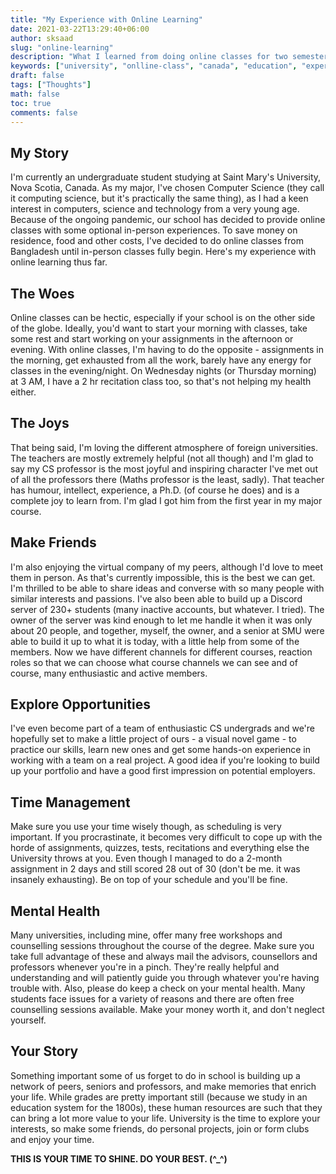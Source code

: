 ```yaml
---
title: "My Experience with Online Learning"
date: 2021-03-22T13:29:40+06:00
author: sksaad
slug: "online-learning"
description: "What I learned from doing online classes for two semesters at a foreign University"
keywords: ["university", "onlline-class", "canada", "education", "experience", "tourism"]
draft: false
tags: ["Thoughts"]
math: false
toc: true
comments: false
---
```


## My Story

I'm currently an undergraduate student studying at Saint Mary's University, Nova Scotia, Canada. As my major, I've chosen Computer Science (they call it computing science, but it's practically the same thing), as I had a keen interest in computers, science and technology from a very young age. Because of the ongoing pandemic, our school has decided to provide online classes with some optional in-person experiences. To save money on residence, food and other costs, I've decided to do online classes from Bangladesh until in-person classes fully begin. Here's my experience with online learning thus far.

## The Woes

Online classes can be hectic, especially if your school is on the other side of the globe. Ideally, you'd want to start your morning with classes, take some rest and start working on your assignments in the afternoon or evening. With online classes, I'm having to do the opposite - assignments in the morning, get exhausted from all the work, barely have any energy for classes in the evening/night. On Wednesday nights (or Thursday morning) at 3 AM, I have a 2 hr recitation class too, so that's not helping my health either.

## The Joys

That being said, I'm loving the different atmosphere of foreign universities. The teachers are mostly extremely helpful (not all though) and I'm glad to say my CS professor is the most joyful and inspiring character I've met out of all the professors there (Maths professor is the least, sadly). That teacher has humour, intellect, experience, a Ph.D. (of course he does) and is a complete joy to learn from. I'm glad I got him from the first year in my major course.

## Make Friends

I'm also enjoying the virtual company of my peers, although I'd love to meet them in person. As that's currently impossible, this is the best we can get. I'm thrilled to be able to share ideas and converse with so many people with similar interests and passions. I've also been able to build up a Discord server of 230+ students (many inactive accounts, but whatever. I tried). The owner of the server was kind enough to let me handle it when it was only about 20 people, and together, myself, the owner, and a senior at SMU were able to build it up to what it is today, with a little help from some of the members. Now we have different channels for different courses, reaction roles so that we can choose what course channels we can see and of course, many enthusiastic and active members.

## Explore Opportunities

I've even become part of a team of enthusiastic CS undergrads and we're hopefully set to make a little project of ours - a visual novel game - to practice our skills, learn new ones and get some hands-on experience in working with a team on a real project. A good idea if you're looking to build up your portfolio and have a good first impression on potential employers.

## Time Management

Make sure you use your time wisely though, as scheduling is very important. If you procrastinate, it becomes very difficult to cope up with the horde of assignments, quizzes, tests, recitations and everything else the University throws at you. Even though I managed to do a 2-month assignment in 2 days and still scored 28 out of 30 (don't be me. it was insanely exhausting). Be on top of your schedule and you'll be fine.

## Mental Health

Many universities, including mine, offer many free workshops and counselling sessions throughout the course of the degree. Make sure you take full advantage of these and always mail the advisors, counsellors and professors whenever you're in a pinch. They're really helpful and understanding and will patiently guide you through whatever you're having trouble with. Also, please do keep a check on your mental health. Many students face issues for a variety of reasons and there are often free counselling sessions available. Make your money worth it, and don't neglect yourself.

## Your Story

Something important some of us forget to do in school is building up a network of peers, seniors and professors, and make memories that enrich your life. While grades are pretty important still (because we study in an education system for the 1800s), these human resources are such that they can bring a lot more value to your life. University is the time to explore your interests, so make some friends, do personal projects, join or form clubs and enjoy your time.

**THIS IS YOUR TIME TO SHINE. DO YOUR BEST. (^_^)**
